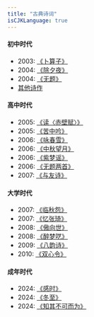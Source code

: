 ```yaml
---
title: "古典诗词"
isCJKLanguage: true
---
```


#### 初中时代

- 2003: [《卜算子》](./busuanzi)
- 2004: [《除夕夜》](./chuxi)
- 2004: [《无题》](./untitled04)
- [其他诗作](./others)

#### 高中时代

- 2005: [《读〈赤壁赋〉》](./chibifu)
- 2005: [《苦中吟》](./kuzhongyin)
- 2006: [《咏春雪》](./chunxue)
- 2006: [《中秋望月》](./zhongqiu)
- 2006: [《紫梦谣》](./zimeng)
- 2006: [《无题两首》](./untitled06)
- 2007: [《与友诗》](./yuyou)

#### 大学时代

- 2007: [《临秋怨》](./linqiu)
- 2007: [《忆张琦》](./zhangqi)
- 2008: [《傲向世》](./aoxiangshi)
- 2008: [《醉梦呓》](./zuimeng)
- 2009: [《八韵诗》](./bayun)
- 2010: [《双心令》](./heart)

#### 成年时代

- 2024: [《感时》](./ganshi)
- 2024: [《冬至》](./dongzhi)
- 2024: [《知其不可而为》](./buke)

